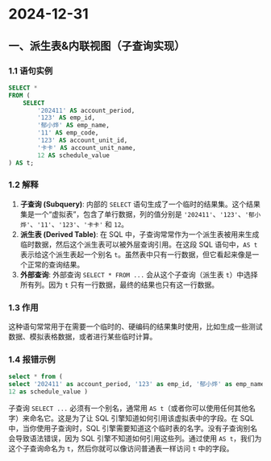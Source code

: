 # 2024-12-31

## 一、派生表&内联视图（子查询实现）

### 1.1 语句实例

```sql
SELECT * 
FROM (
    SELECT 
        '202411' AS account_period, 
        '123' AS emp_id, 
        '郁小烨' AS emp_name, 
        '11' AS emp_code, 
        '123' AS account_unit_id, 
        '卡卡' AS account_unit_name,
        12 AS schedule_value
) AS t;
```

### 1.2 解释

1. **子查询 (Subquery)**: 内部的 `SELECT` 语句生成了一个临时的结果集。这个结果集是一个“虚拟表”，包含了单行数据，列的值分别是 `'202411'`、`'123'`、`'郁小烨'`、`'11'`、`'123'`、`'卡卡'` 和 `12`。
2. **派生表 (Derived Table)**: 在 SQL 中，子查询常常作为一个派生表被用来生成临时数据，然后这个派生表可以被外层查询引用。在这段 SQL 语句中，`AS t` 表示给这个派生表起一个别名 `t`。虽然表中只有一行数据，但它看起来像是一个正常的查询结果。
3. **外部查询**: 外部查询 `SELECT * FROM ...` 会从这个子查询（派生表 `t`）中选择所有列。因为 `t` 只有一行数据，最终的结果也只有这一行数据。

### 1.3 作用

这种语句常常用于在需要一个临时的、硬编码的结果集时使用，比如生成一些测试数据、模拟表格数据，或者进行某些临时计算。

### 1.4 报错示例

```sql
select * from (
select '202411' as account_period, '123' as emp_id, '郁小烨' as emp_name, '11' as emp_code, '123' as account_unit_id, '卡卡' as account_unit_name,
12 as schedule_value )
```

子查询 `SELECT ...` 必须有一个别名，通常用 `AS t`（或者你可以使用任何其他名字）来命名它。这是为了让 SQL 引擎知道如何引用该虚拟表中的字段。在 SQL 中，当你使用子查询时，SQL 引擎需要知道这个临时表的名字。没有子查询别名会导致语法错误，因为 SQL 引擎不知道如何引用这些列。通过使用 `AS t`，我们为这个子查询命名为 `t`，然后你就可以像访问普通表一样访问 `t` 中的字段。

